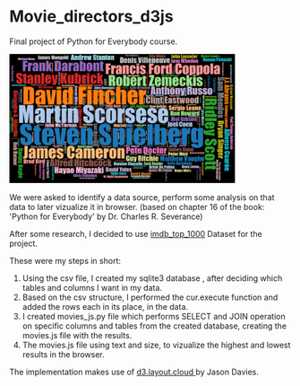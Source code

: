 # Movie_directors_d3js
Final project of Python for Everybody course.

<img src="https://github.com/YanShtein/Movie_directors_d3js/blob/main/preview.PNG" alt="Output preview" style="max-width: 80%;">

We were asked to identify a data source, perform some analysis on that data to later vizualize it in browser. 
(based on chapter 16 of the book: 'Python for Everybody' by Dr. Charles R. Severance)

After some research, I decided to use <a href='https://www.kaggle.com/harshitshankhdhar/imdb-dataset-of-top-1000-movies-and-tv-shows?select=imdb_top_1000.csv'>imdb_top_1000</a> Dataset for the project.

These were my steps in short:
1. Using the csv file, I created my sqlite3 database , after deciding which tables and columns I want in my data.
2. Based on the csv structure, I performed the cur.execute function and added the rows each in its place, in the data.
3. I created movies_js.py file which performs SELECT and JOIN operation on specific columns and tables from the created database, creating the movies.js file with the results.
4. The movies.js file using text and size, to vizualize the highest and lowest results in the browser.

The implementation makes use of <a href='https://github.com/jasondavies/d3-cloud'>d3.layout.cloud </a> by Jason Davies.
